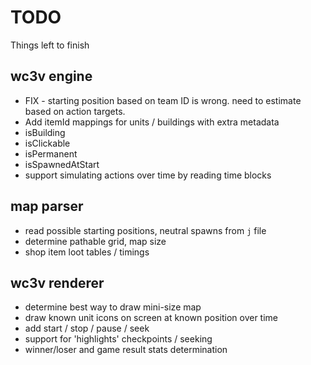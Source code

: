 # TODO

Things left to finish

## wc3v engine

* FIX - starting position based on team ID is wrong.  need to estimate based on action targets.
* Add itemId mappings for units / buildings with extra metadata
 * isBuilding
 * isClickable
 * isPermanent
 * isSpawnedAtStart
* support simulating actions over time by reading time blocks

## map parser

* read possible starting positions, neutral spawns from `j` file
* determine pathable grid, map size
* shop item loot tables / timings

## wc3v renderer

* determine best way to draw mini-size map
* draw known unit icons on screen at known position over time
* add start / stop / pause / seek
* support for 'highlights' checkpoints / seeking
* winner/loser and game result stats determination
